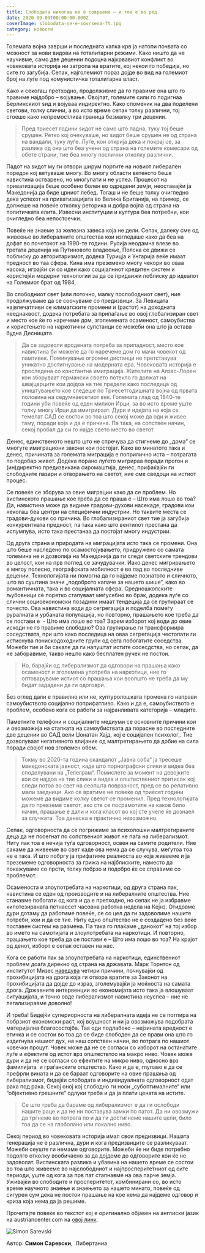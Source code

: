 ```yaml
---
title: Слободата никогаш не е совршена – и тоа е во ред
date: 2020-09-09T00:00:00.000Z
coverImage: slobodata-ne-e-sovrsena-ft.jpg
category: новости
---
```


Големата војна заврши и последната капка крв ја натопи почвата со можност за нови видови на тоталитарни режими. Како ништо да не научивме, само две децении подоцна најкрвавиот конфликт во човековата историја ни затропа на вратите, кој некои го побeдија, но сите го загубија. Сепак, најголемиот пораз дојде во вид на големиот број на луѓе под комунистичка тоталитарна власт.

Како и секогаш претходно, продолживме да го правиме она што го правиме најдобро – вoјување. Овојпат, големите сили го подигнаа Берлинскиот ѕид и војуваа индиректно. Како споменик на два поделени светови, толку слични, а во исто време сепак толку различни, тој стоеше како непремостлива граница безмалку три децении.

> Пред триесет години ѕидот не само што падна, туку тој беше срушен. Ретко кој очекуваше, но ѕидот беше срушен не од страна на вандали, туку луѓе. Луѓе, кои открија дека и покрај се, за разлика од она што беа учени од страна на големите комесари од обете страни, тие беа многу послични отколку различни.

Падот на ѕидот му ги отвори ширум портите на новиот либерален поредок кој ветуваше многу. Во многу области ветеното беше навистина остварено, но многупати и не успеа. Процесот на приватизација беше особено болен во одредени земји, неоставајќи ја Македонија да биде црниот лебед. Тогаш и не беше толку очигледно дека успехот на приватизацијата во Велика Британија, на пример, се должеше на повеќе отколку реторика и добра војла од страна на политичката елита. Извесни институции и култура беа потребни, кои очигледно беа непостоечки.

Повеќе не знаеме за железна завеса која не дели. Сепак, далеку сме од живеење во либералните општества кои изгледаше како да беа на дофат во почетокот на 1990-те години. Русија неодамна влезе во третата деценија на Путиновото владеење, Полска се движи се поблиску до авторитаризмот, додека Турицја и Унгарија веќе имаат предност во таа сфера. Кина има преземено многу чекори во оваа насока, играјќи си со идеи како социјалниот кредитен систем и користејќи модерни технологии за да се придвижи поблиску до идеалот на Големиот брат од 1984,

Во слободниот свет (или поточно, малку послободниот свет), ние продолжуваме да се соочуваме со предизвици. За Левицата највпечатливи се климатските промени и (растот) на доходната нееднаквост, додека потребата за припаѓање во овој глобализиран свет и место кое ќе го наречеме дом, зголемената осаменост, самоубиства и користењето на наркотични супстанци се можеби она што ја остава будна Десницата.

> Да се задоволи вродената потреба за припадност, место кое навистина би можеле да го наречеме дом го мачи човекот од памтивек. Поминување огромни дистанци не претставува уникатно достигнување на модерната ера. Човековата историја е проследена со константна имиграција. Жителите на Алзас-Лорен кои зборуваат германски своето потекло го должат на швајцарците кои дојдоа на тие предели како последица од уништувањето кое следеше по Триесетгодишната војна од првата половина на седумнаесетиот век. Големата глад од 1840-те години уби повеќе од еден милион Ирци, за во исто време уште толку многу Ирци да имигрираат. Дури и идејата на која се темелат САД се состои во тоа што секој може да оди и живее таму, поради која и да е причина. Па така, на сопствен начин, секој пробал да си го најде свето место во светот.

Денес, единственото нешто што не спречува да стигнеме до „дома“ се многуте имиграциони закони кои постојат. Како во минатото така и денес, причината за големата миграција е поприлично иста – потрагата по подобар живот. Додека порано луѓето мигрираа поради прогон и (ин)директно предизвикана сиромаштија, денес, прифаќајќи ги слободните пазари и отворањето на светот, ние сме сведоци на истиот процес.

Се повеќе се зборува за овие миграции како да се проблем. Но вистинското прашање кое треба да се праша е – Што има лошо во тоа? Да, навистина може да видиме градови-духови насекаде, градови кои некогаш беа центри на специфични индустрии. Но таквите места се градови-духови со причина. Во глобализираниот свет тие ја загубија конкурентната предност, па така како што вентилот престана да испумпува, исто така престанаа да постојат многу индустрии.

Од друга страна и природата на миграцијата исто така се промени. Она што беше наследено по осамостојувањето, придружено со самата големина не и дозволија на Македонија да ги следи светските трендови во целост, кои на прв поглед се зачудувачки. Иако денес мигрирањето е мнгоу полесно, географската мобилност е во пад во последниве децении. Технологијата ни помогна да го најдеме познатото и сличното, што во суштина значи „подоброто капаче за нашето шише“, како во романтичната, така и во социјалната сфера. Средношколските љубовници сè поретко стапуваат меѓусебно во брак, додека луѓе со слични социоекономски позадини имаат тендеција да се групираат се почесто. Ова навистина води до сегрегација и поделба помеѓу руралната и урбаната популација, но повторно, прашањето кое треба да се постави е  - Што има лошо во тоа? Зарем изборот кој води до овие исходи не го правиме слободно? Ова групирање ги трансформира соседствата, при што како последица на оваа сегрегација честопати ги истиснува понискодоходните групи од сега побогатите соседства. Можеби тие и би сакале да ги напуштат истите сосесдства, но сепак, да не заборавиме, такво нешто како бесплатен ручек не постои.

> Но, барајќи од либерализмот да одговори на прашања како осаменост и зголемена употреба на наркотици, ние го оптоваруваме истиот со прашања кои воопшто не треба да му бидат зададени да ги одоговри.

Без оглед дали е правилно или не, културолошката промена го направи самоубиството социјално поприфатливо. Како и да е, самоубиството е проблем, особено кога се работи за најранливата категорија – младите.

Паметните телефони и социјалните медиуми се основните причини кои и овозможија на стапката на самоубиствата да порасне во последните две децении во САД вели Џонатан Хајд, кој е социјален психолог,. Тие дозволуваат негативното влијание од малтретирањето да добие на сила поради својот нов зголемен обем.

> Токму во 2020-та година скандалот „Јавна соба“ ја тресеше македонската јавност, каде што порнографски слики и видеа беа споделувани на „Телеграм“. Помислете за момент на девојките кои се најдоа на тие слики и видеа и општествениот притисок кој следи потоа во свет на сеопшта поврзаност, пред се во релативно мали заедници. Ако се вратиме не повеќе од триесет години можеме да видиме колку светот се променил. Пред технологијата да го превземе светот, ако сте се посрамотиле на каков било начин, прашање е дали и кога класот во кој сте учеле ќе дознаел за случката. Тоа денеска е практично невозможно.

Сепак, одговорноста да се погрижиме за психолошки малтретираните деца да не посегнат по сопствениот живот не паѓа на либерализмот. Ниту пак тоа е нечија туѓа одговорност, освен на самите родители. Ние сакаме да живееме во свет каде ова нема да се случува, меѓутоа тоа не е така. И што побргу ја прифатиме реалноста во која живееме и ја преземеме одговорноста за грижа на најблиските, наместо да покажуваме со прсти, толку побрзо и подобро ќе се справиме со проблемот.

Осаменоста и злоупотребата на наркотици, од друга страна пак, навистина се еден од производите и на либералните општества. Ние станавме побогати од кога и да е претходно, но сепак не ја избравме хипотезираната петнаесет часовна работна недела на Кејнз. Отидовме дури дотаму да работиме повеќе, се со цел да ги задоволиме нашите потреби, кои и да се тие. Ниту едно општество не е создадено без веќе поставен систем на размена. Па така го плаќаме „данокот“ на тој избор во името на самотијата и злоупотребата на наркотици. И повторно, прашањето кое треба да се постави е – Што има лошо во тоа? На крајот од денот, изборт е сепак оставен на нас.

Кога се работи пак за злоупотребата на наркотици, единствениот проблем доаѓа дирекно од страна на државата. Марк Торнтон од институтот Мизес [наведува](https://mises.org/wire/real-cause-americas-opioid-epidemic) четири причини, почнувајќи од прохибицијата на дрога која ги отвора вратите за Законот на прохибицијата да дојде до израз, зголемувајќи ја моќноста на самата дрога. Државните интервенции во економијата исто така ја влошуваат ситуацијата, и точно овде либерализмот навистина неуспеа – ние не легализиравме доволно!

И треба! Бидејќи супериорноста на либералната идеја не се потпира на побрзиот економски раст, кој всушност и ни ја овозможува подобрата материјална благосостојба. Таа оди подлабоко – нејзината вредност е етичка и се состои во тоа да се биде слободен да се прави она што го издигнува нашиот дух, на наш сопствен начин, во потрага по нашиот човечки процут. Човек може да не се согласи со изборот на останатите луѓе и ефектите од истот врз општествтоо на макро ниво. Човек може дури и да не се согласи со ефектите на микро ниво, односно врз фамилијата  и граѓанските општество. Како и да е, глупаво е да се префрли вината и да се бараат одговорите на овие прашања од либерализмот, бидејќи слободата и индивидуалната одговорност одат рака под рака. Секој оној кој слободно ги носи „субоптималните“ или “објективно грешните“ одлуки треба и да ја плати цената на истите.

> Се што треба да бараме од либерализмот е да ги ослободи нашите раце и да не ни поставува замки по патот. Да ни овозмужи да тргнеме во потрага по и да ги достигнеме нашите цели, било тоа да се на глоболано или локално ниво.

Секој период во човековата историја имал свои предизвици. Нашата генерација не е различна, дури и кога предизвиците се разликуваат. Можеби сеуште ги немаме одговорите. Можеби ќе ни биде потребно подолго отколку вообичаено за да дојдеме до одговорите кои ќе не задоволат. Вистинската разлика и убавина на нашето време се состои во тоа што живееме во најслободниот и најпросперитетниот од сите периоди, уште од кога за прв пат стапнавме на ова парче земја. Уживајќи во слободите и просперитетот, комбинирани со, во исто време научното знаење и знаењето за нашето минато, повеќе од сигурен сум дека не постои прашање на кое нема да најдеме одговор и криза која нема да ја решиме.

Прочитајте повеќе во текстот кој е оригинално објавен на англиски јазик на austriancenter.com на [овој линк](https://www.austriancenter.com/freedom-never-perfect-that-is-fine/).

![Simon Sarevski](http://libertaniabackup.local/wp-content/uploads/2020/02/Sime-pic-150x150.jpg)

Автор:
**Симон Саревски**, 
Либертаниа
